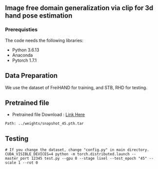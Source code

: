 ## Image free domain generalization via clip for 3d hand pose estimation

### Prerequisties
The code needs the following libraries:
* Python 3.6.13
* Anaconda 
* Pytorch 1.7.1


## Data Preparation
We use the dataset of FreiHAND for training, and STB, RHD for testing.

## Pretrained file
* Pretrained file Download : [Link Here](https://drive.google.com/drive/folders/1olYGUlt1pcoCC6I7wh4lC-MUESiseZgc?usp=sharing)
```
Path: ../weights/snapshot_45.pth.tar
```

## Testing

```
# If you change the dataset, change "config.py" in main directory.
CUDA_VISIBLE_DEVICES=4 python -m torch.distributed.launch --master_port 12345 test.py --gpu 0 --stage lixel --test_epoch "45" --scale 1 --rot 0

```
